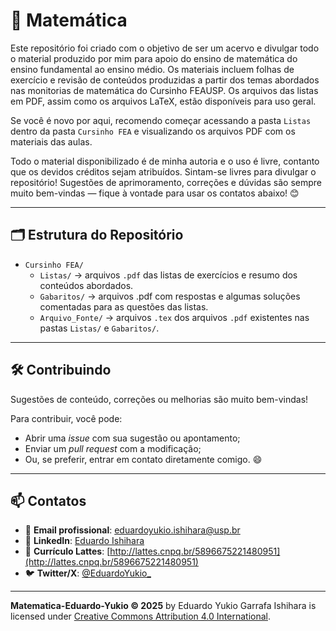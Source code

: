 # 📘 Matemática

Este repositório foi criado com o objetivo de ser um acervo e divulgar todo o material produzido por mim para apoio do ensino de matemática do ensino fundamental ao ensino médio. Os materiais incluem folhas de exercício e revisão de conteúdos produzidas a partir dos temas abordados nas monitorias de matemática do Cursinho FEAUSP. Os arquivos das listas em PDF, assim como os arquivos LaTeX, estão disponíveis para uso geral.

Se você é novo por aqui, recomendo começar acessando a pasta `Listas` dentro da pasta `Cursinho FEA` e visualizando os arquivos PDF com os materiais das aulas.

Todo o material disponibilizado é de minha autoria e o uso é livre, contanto que os devidos créditos sejam atribuídos. Sintam-se livres para divulgar o repositório! Sugestões de aprimoramento, correções e dúvidas são sempre muito bem-vindas — fique à vontade para usar os contatos abaixo! 😊

---

## 🗂 Estrutura do Repositório

- `Cursinho FEA/`
  - `Listas/` → arquivos `.pdf` das listas de exercícios e resumo dos conteúdos abordados.
  - `Gabaritos/` → arquivos .pdf com respostas e algumas soluções comentadas para as questões das listas.
  - `Arquivo_Fonte/` → arquivos `.tex` dos arquivos `.pdf` existentes nas pastas `Listas/` e `Gabaritos/`.


---

## 🛠️ Contribuindo

Sugestões de conteúdo, correções ou melhorias são muito bem-vindas!

Para contribuir, você pode:
- Abrir uma *issue* com sua sugestão ou apontamento;
- Enviar um *pull request* com a modificação;
- Ou, se preferir, entrar em contato diretamente comigo. 😄

---

## 📫 Contatos

- 📧 **Email profissional**: [eduardoyukio.ishihara@usp.br](mailto:eduardoyukio.ishihara@usp.br)  
- 💼 **LinkedIn**: [Eduardo Ishihara](https://www.linkedin.com/in/eduardo-ishihara/)  
- 📄 **Currículo Lattes**: [http://lattes.cnpq.br/5896675221480951](http://lattes.cnpq.br/5896675221480951)  
- 🐦 **Twitter/X**: [@EduardoYukio_](https://x.com/EduardoYukio_)

---

**Matematica-Eduardo-Yukio © 2025** by Eduardo Yukio Garrafa Ishihara is licensed under [Creative Commons Attribution 4.0 International](https://creativecommons.org/licenses/by/4.0/).
